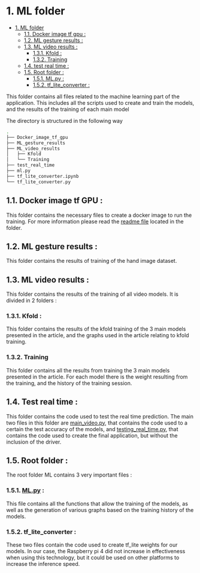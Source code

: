 # 1. ML folder

- [1. ML folder](#1-ml-folder)
  - [1.1. Docker image tf gpu :](#11-docker-image-tf-gpu-)
  - [1.2. ML gesture results :](#12-ml-gesture-results-)
  - [1.3. ML video results :](#13-ml-video-results-)
    - [1.3.1. Kfold :](#131-kfold-)
    - [1.3.2. Training](#132-training)
  - [1.4. test real time :](#14-test-real-time-)
  - [1.5. Root folder :](#15-root-folder-)
    - [1.5.1. ML.py :](#151-mlpy-)
    - [1.5.2. tf_lite_converter :](#152-tf_lite_converter-)

This folder contains all files related to the machine learning part of the application. This includes all the scripts used to create and train the models, and the results of the training of each main model

The directory is structured in the following way

```bash
.
├── Docker_image_tf_gpu
├── ML_gesture_results
├── ML_video_results
│   ├── Kfold
│   └── Training
├── test_real_time
├── ml.py
├── tf_lite_converter.ipynb
└── tf_lite_converter.py
```

## 1.1. Docker image tf GPU :

This folder contains the necessary files to create a docker image to run the training. For more information please read the [readme file](Docker_image_tf_gpu/README.md) located in the folder.

## 1.2. ML gesture results :  

This folder contains the results of training of the hand image dataset.

## 1.3. ML video results : 

This folder contains the results of the training of all video models. It is divided in 2 folders : 

### 1.3.1. Kfold : 

This folder contains the results of the kfold training of the 3 main models presented in the article, and the graphs used in the article relating to kfold training. 

### 1.3.2. Training

This folder contains all the results from training the 3 main models presented in the article. For each model there is the weight resulting from the training, and the history of the training session.

## 1.4. Test real time : 

This folder contains the code used to test the real time prediction. The main two files in this folder are [main_video.py](test_real_time/main_video.py), that contains the code used to a certain the test accuracy of the models, and [testing_real_time.py](test_real_time/testing_real_time.py), that contains the code used to create the final application, but without the inclusion of the driver.

## 1.5. Root folder : 

The root folder ML contains 3 very important files : 

### 1.5.1. [ML.py](ml.py) : 

This file contains all the functions that allow the training of the models, as well as the generation of various graphs based on the training history of the models.

### 1.5.2. tf_lite_converter : 

These two files contain the code used to create tf_lite weights for our models. In our case, the Raspberry pi 4 did not increase in effectiveness when using this technology, but it could be used on other platforms to increase the inference speed.